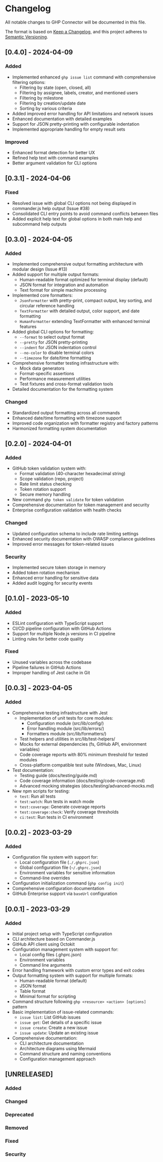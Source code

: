 # Changelog

All notable changes to GHP Connector will be documented in this file.

The format is based on [Keep a Changelog](https://keepachangelog.com/en/1.0.0/),
and this project adheres to [Semantic Versioning](https://semver.org/spec/v2.0.0.html).

## [0.4.0] - 2024-04-09

### Added

- Implemented enhanced `ghp issue list` command with comprehensive filtering options:
  - Filtering by state (open, closed, all)
  - Filtering by assignee, labels, creator, and mentioned users
  - Filtering by milestone
  - Filtering by creation/update date
  - Sorting by various criteria
- Added improved error handling for API limitations and network issues
- Enhanced documentation with detailed examples
- Support for JSON pretty-printing with configurable indentation
- Implemented appropriate handling for empty result sets

### Improved

- Enhanced format detection for better UX
- Refined help text with command examples
- Better argument validation for CLI options

## [0.3.1] - 2024-04-06

### Fixed

- Resolved issue with global CLI options not being displayed in commander.js help output (Issue #38)
- Consolidated CLI entry points to avoid command conflicts between files
- Added explicit help text for global options in both main help and subcommand help outputs

## [0.3.0] - 2024-04-05

### Added

- Implemented comprehensive output formatting architecture with modular design (Issue #13)
- Added support for multiple output formats:
  - Human-readable format optimized for terminal display (default)
  - JSON format for integration and automation
  - Text format for simple machine processing
- Implemented core formatters:
  - `JsonFormatter` with pretty-print, compact output, key sorting, and circular reference handling
  - `TextFormatter` with detailed output, color support, and date formatting
  - `HumanFormatter` extending TextFormatter with enhanced terminal features
- Added global CLI options for formatting:
  - `--format` to select output format
  - `--pretty` for JSON pretty-printing
  - `--indent` for JSON indentation control
  - `--no-color` to disable terminal colors
  - `--timezone` for date/time formatting
- Comprehensive formatter testing infrastructure with:
  - Mock data generators
  - Format-specific assertions
  - Performance measurement utilities
  - Test fixtures and cross-format validation tools
- Detailed documentation for the formatting system

### Changed

- Standardized output formatting across all commands
- Enhanced date/time formatting with timezone support
- Improved code organization with formatter registry and factory patterns
- Harmonized formatting system documentation

## [0.2.0] - 2024-04-01

### Added

- GitHub token validation system with:
  - Format validation (40-character hexadecimal string)
  - Scope validation (repo, project)
  - Rate limit status checking
  - Token rotation support
  - Secure memory handling
- New command `ghp token validate` for token validation
- Comprehensive documentation for token management and security
- Enterprise configuration validation with health checks

### Changed

- Updated configuration schema to include rate limiting settings
- Enhanced security documentation with OWASP compliance guidelines
- Improved error messages for token-related issues

### Security

- Implemented secure token storage in memory
- Added token rotation mechanism
- Enhanced error handling for sensitive data
- Added audit logging for security events

## [0.1.0] - 2023-05-10

### Added

- ESLint configuration with TypeScript support
- CI/CD pipeline configuration with GitHub Actions
- Support for multiple Node.js versions in CI pipeline
- Linting rules for better code quality

### Fixed

- Unused variables across the codebase
- Pipeline failures in GitHub Actions
- Improper handling of Jest cache in Git

## [0.0.3] - 2023-04-05

### Added

- Comprehensive testing infrastructure with Jest
  - Implementation of unit tests for core modules:
    - Configuration module (src/lib/config/)
    - Error handling module (src/lib/errors/)
    - Formatters module (src/lib/formatters/)
  - Test helpers and utilities in src/lib/test-helpers/
  - Mocks for external dependencies (fs, GitHub API, environment variables)
  - Code coverage reports with 80% minimum threshold for tested modules
  - Cross-platform compatible test suite (Windows, Mac, Linux)
- Test documentation:
  - Testing guide (docs/testing/guide.md)
  - Code coverage information (docs/testing/code-coverage.md)
  - Advanced mocking strategies (docs/testing/advanced-mocks.md)
- New npm scripts for testing:
  - `test`: Run all tests
  - `test:watch`: Run tests in watch mode
  - `test:coverage`: Generate coverage reports
  - `test:coverage:check`: Verify coverage thresholds
  - `ci:test`: Run tests in CI environment

## [0.0.2] - 2023-03-29

### Added

- Configuration file system with support for:
  - Local configuration file (`./.ghprc.json`)
  - Global configuration file (`~/.ghprc.json`)
  - Environment variables for sensitive information
  - Command-line overrides
- Configuration initialization command (`ghp config init`)
- Comprehensive configuration documentation
- GitHub Enterprise support via `baseUrl` configuration

## [0.0.1] - 2023-03-29

### Added

- Initial project setup with TypeScript configuration
- CLI architecture based on Commander.js
- GitHub API client using Octokit
- Configuration management system with support for:
  - Local config files (.ghprc.json)
  - Environment variables
  - Command line arguments
- Error handling framework with custom error types and exit codes
- Output formatting system with support for multiple formats:
  - Human-readable format (default)
  - JSON format
  - Table format
  - Minimal format for scripting
- Command structure following `ghp <resource> <action> [options]` pattern
- Basic implementation of issue-related commands:
  - `issue list`: List GitHub issues
  - `issue get`: Get details of a specific issue
  - `issue create`: Create a new issue
  - `issue update`: Update an existing issue
- Comprehensive documentation:
  - CLI architecture documentation
  - Architecture diagrams using Mermaid
  - Command structure and naming conventions
  - Configuration management approach

## [UNRELEASED]

### Added

### Changed

### Deprecated

### Removed

### Fixed

### Security
